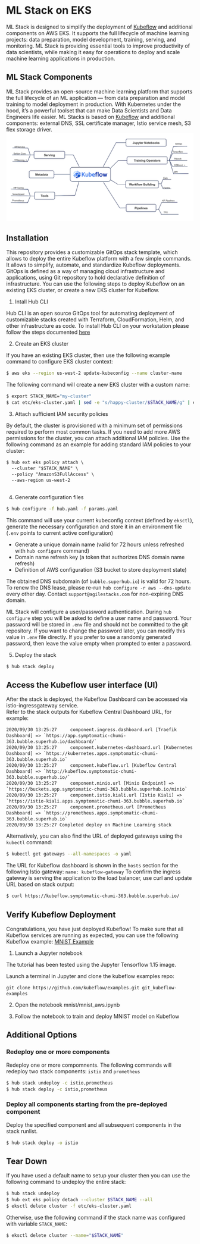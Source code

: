 # ML Stack on EKS

ML Stack is designed to simplify the deployment of [Kubeflow](https://github.com/kubeflow) and additional components on AWS EKS.  It supports the full lifecycle of machine learning projects: data preparation, model development, training, serving, and monitoring.  ML Stack is providing essential tools to improve productivity of data scientists, while making it easy for operations to deploy and scale machine learning applications in production.

## ML Stack Components

ML Stack provides an open-source machine learning platform that supports the full lifecycle of an ML application — from data preparation and model training to model deployment in production.  With Kubernetes under the hood, it’s a powerful toolset that can make Data Scientists and Data Engineers life easier.  ML Stacks is based on [Kubeflow](https://github.com/kubeflow) and additional components: external DNS, SSL certificate manager, Istio service mesh, S3 flex storage driver.
![Components](/etc/kubeflow_components.png)

## Installation

This repository provides a customizable GitOps stack template, which allows to deploy the entire Kubeflow platform with a few simple commands.  It allows to simplify, automate, and standardize Kubeflow deployments.  GitOps is defined as a way of managing cloud infrastructure and applications, using Git repository to hold declarative definition of infrastructure. You can use the following steps to deploy Kubeflow on an existing EKS cluster, or create a new EKS cluster for Kubeflow.

1. Intall Hub CLI

Hub CLI is an open source GitOps tool for automating deployment of customizable stacks created with Terraform, CloudFormation, Helm, and other infrastructure as code.
To install Hub CLI on your workstation please follow the steps documented [here](https://superhub.io)

2. Create an EKS cluster

If you have an existing EKS cluster, then use the following example command to configure EKS cluster context:
```bash
$ aws eks --region us-west-2 update-kubeconfig --name cluster-name
```

The following command will create a new EKS cluster with a custom name:

```bash
$ export STACK_NAME="my-cluster"
$ cat etc/eks-cluster.yaml | sed -e "s/happy-cluster/$STACK_NAME/g" | eksctl create cluster -f -
```

3. Attach sufficient IAM security policies

By default, the cluster is provisioned with a minimum set of permissions required to perform most common tasks.  If you need to add more AWS permissions for the cluster, you can attach additional IAM policies.  Use the following command as an example for adding standard IAM policies to your cluster:

```
$ hub ext eks policy attach \
  --cluster "$STACK_NAME" \
  --policy "AmazonS3FullAccess" \
  --aws-region us-west-2
  
```

4. Generate configuration files

```bash
$ hub configure -f hub.yaml -f params.yaml
```

This command will use your current kubeconfig context (defined by `eksctl`), generate the necessary configuration and store it in an environment file (`.env` points to current active configuration)

* Generate a unique domain name (valid for 72 hours unless refreshed with `hub configure` command)
* Domain name refresh key (a token that authorizes DNS domain name refresh)
* Definition of AWS configuration (S3 bucket to store deployment state)

The obtained DNS subdomain (of `bubble.superhub.io`) is valid for 72 hours. To renew the DNS lease, please re-run `hub configure -r aws --dns-update` every other day. Contact `support@agilestacks.com` for non-expiring DNS domain.

ML Stack will configure a user/password authentication. During `hub configure` step you will be asked to define a user name and password. Your password will be stored in `.env` file and should not be committed to the git repository. If you want to change the password later, you can modify this value in `.env` file directly.  If you prefer to use a randomly generated password, then leave the value empty when prompted to enter a password.

5. Deploy the stack

```bash
$ hub stack deploy
```

## Access the Kubeflow user interface (UI)
After the stack is deployed, the Kubeflow Dashboard can be accessed via istio-ingressgateway service.  
Refer to the stack outputs for Kubeflow Central Dashboard URL, for example:

```2020/09/30 13:25:27 Stack outputs:
2020/09/30 13:25:27 	component.ingress.dashboard.url [Traefik Dashboard] => `https://app.symptomatic-chumi-363.bubble.superhub.io/dashboard/`
2020/09/30 13:25:27 	component.kubernetes-dashboard.url [Kubernetes Dashboard] => `https://kubernetes.apps.symptomatic-chumi-363.bubble.superhub.io`
2020/09/30 13:25:27 	component.kubeflow.url [Kubeflow Central Dashboard] => `http://kubeflow.symptomatic-chumi-363.bubble.superhub.io/`
2020/09/30 13:25:27 	component.minio.url [Minio Endpoint] => `https://buckets.app.symptomatic-chumi-363.bubble.superhub.io/minio`
2020/09/30 13:25:27 	component.istio.kiali.url [Istio Kiali] => `https://istio-kiali.apps.symptomatic-chumi-363.bubble.superhub.io`
2020/09/30 13:25:27 	component.prometheus.url [Prometheus Dashboard] => `https://prometheus.apps.symptomatic-chumi-363.bubble.superhub.io`
2020/09/30 13:25:27 Completed deploy on Machine Learning stack
```

Alternatively, you can also find the URL of deployed gateways using the `kubectl` command:
```bash
$ kubectl get gateways --all-namespaces -o yaml
```

The URL for Kubeflow dashboard is shown in the `hosts` section for the following Istio gateway:
`name: kubeflow-gateway`
To confirm the ingress gateway is serving the application to the load balancer, use curl and update URL based on stack output:
```bash
$ curl https://kubeflow.symptomatic-chumi-363.bubble.superhub.io/
```

## Verify Kubeflow Deployment

Congratulations, you have just deployed Kubeflow! To make sure that all Kubeflow services are running as expected, you can use the following Kubeflow example: [MNIST Example](https://github.com/kubeflow/examples/tree/master/mnist)

1. Launch a Jupyter notebook

The tutorial has been tested using the Jupyter Tensorflow 1.15 image.

Launch a terminal in Jupyter and clone the kubeflow examples repo:

```
git clone https://github.com/kubeflow/examples.git git_kubeflow-examples
```

2. Open the notebook mnist/mnist_aws.ipynb

3. Follow the notebook to train and deploy MNIST model on Kubeflow


## Additional Options

### Redeploy one or more components

Redeploy one or more compomnents. The following commands will redeploy two stack components: `istio` and `prometheus`

```bash
$ hub stack undeploy -c istio,prometheus
$ hub stack deploy -c istio,prometheus
```

### Deploy all components starting from the pre-deployed component

Deploy the specified component and all subsequent components in the stack runlist.

```bash
$ hub stack deploy -o istio
```

## Tear Down

If you have used a default name to setup your cluster then you can use the following command to undeploy the entire stack:

```bash
$ hub stack undeploy
$ hub ext eks policy detach --cluster $STACK_NAME --all
$ eksctl delete cluster -f etc/eks-cluster.yaml
```

Otherwise, use the following command if the stack name was configured with variable `STACK_NAME`:

```bash
$ eksctl delete cluster --name="$STACK_NAME"
```
